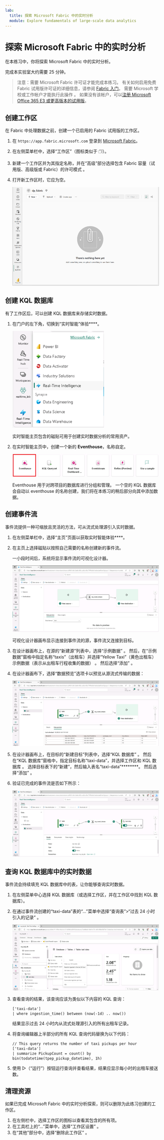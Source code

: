 ```yaml
---
lab:
  title: 探索 Microsoft Fabric 中的实时分析
  module: Explore fundamentals of large-scale data analytics
---
```


# 探索 Microsoft Fabric 中的实时分析

在本练习中，你将探索 Microsoft Fabric 中的实时分析。

完成本实验室大约需要 25 分钟。

> 注意：需要 Microsoft Fabric 许可证才能完成本练习。 有关如何启用免费 Fabric 试用版许可证的详细信息，请参阅 [Fabric 入门](https://learn.microsoft.com/fabric/get-started/fabric-trial)。 需要 Microsoft 学校或工作帐户才能执行此操作 。 如果没有该帐户，可以[注册 Microsoft Office 365 E3 或更高版本的试用版](https://www.microsoft.com/microsoft-365/business/compare-more-office-365-for-business-plans)。

## 创建工作区

在 Fabric 中处理数据之前，创建一个已启用的 Fabric 试用版的工作区。

1. 在 `https://app.fabric.microsoft.com` 登录到 [Microsoft Fabric](https://app.fabric.microsoft.com)。
2. 在左侧菜单栏中，选择“工作区”（图标类似于 &#128455;）。
3. 新建一个工作区并为其指定名称，并在“高级”部分选择包含 Fabric 容量（试用版、高级版或 Fabric）的许可模式  。
4. 打开新工作区时，它应为空。

    ![Power BI 中空工作区的屏幕截图。](./images/new-workspace.png)

## 创建 KQL 数据库

有了工作区后，可以创建 KQL 数据库来存储实时数据。

1. 在门户的左下角，切换到“实时智能”体验****。

    ![体验切换器菜单的屏幕截图。](./images/fabric-real-time.png)

    实时智能主页包含的磁贴可用于创建实时数据分析的常用资产。

2. 在实时智能主页中，创建一个新的 **Eventhouse**，名称自定。

    ![RTA 编辑器的屏幕截图，其中突出显示了“创建 KQL DB”。](./images/create-kql-db.png)

    Eventhouse 用于对跨项目的数据库进行分组和管理。 一个空的 KQL 数据库会自动以 eventhouse 的名称创建，我们将在本练习的稍后部分向其中添加数据。

## 创建事件流

事件流提供一种可缩放且灵活的方法，可从流式处理源引入实时数据。

1. 在左侧菜单栏中，选择“主页”页面以获取实时智能体验****。
1. 在主页上选择磁贴以按照自己需要的名称创建新的事件流。

    一小段时间后，系统将显示事件流的可视化设计器。

    ![事件流设计器的屏幕截图。](./images/eventstream-designer.png)

    可视化设计器画布显示连接到事件流的源，事件流又连接到目标。

1. 在设计器画布上，在源的“新建源”列表中，选择“示例数据” 。 然后，在“示例数据”窗格中指定名称“taxis”（出租车）并选择“Yellow Taxi”（黄色出租车）示例数据（表示从出租车行程收集的数据）  。 然后选择“添加”  。
1. 在设计器画布下，选择“数据预览”选项卡以预览从源流式传输的数据：

    ![事件流数据预览的屏幕截图。](./images/eventstream-preview.png)

1. 在设计器画布上，在目标的“新建目标”列表中，选择“KQL 数据库” 。 然后在“KQL 数据库”窗格中，指定目标名称“taxi-data”，并选择工作区和 KQL 数据库 。 选择目标表下的“新建”，然后输入表名“taxi-data”********。 然后选择“添加”  。
1. 验证已完成的事件流是否如下所示：

    ![已完成的事件流的屏幕截图。](./images/complete-eventstream.png)

## 查询 KQL 数据库中的实时数据

事件流会持续填充 KQL 数据库中的表，让你能够查询实时数据。

1. 在左侧菜单中心选择 KQL 数据库（或选择工作区，并在工作区中找到 KQL 数据库）。
1. 在通过事件流创建的“taxi-data”表的“...”菜单中选择“查询表”>“过去 24 小时引入的记录”  。

    ![KQL 数据库中“查询表”菜单的屏幕截图。](./images/kql-query.png)

1. 查看查询的结果，该查询应该为类似以下内容的 KQL 查询：

    ```kql
    ['taxi-data']
    | where ingestion_time() between (now(-1d) .. now())
    ```

    结果显示过去 24 小时内从流式处理源引入的所有出租车记录。

1. 将查询编辑器上半部分的所有 KQL 查询代码替换为以下代码：

    ```kql
    // This query returns the number of taxi pickups per hour
    ['taxi-data']
    | summarize PickupCount = count() by bin(todatetime(tpep_pickup_datetime), 1h)
    ```

1. 使用 &#9655;（“运行”）按钮运行查询并查看结果，结果应显示每小时的出租车接送数。

## 清理资源

如果已完成 Microsoft Fabric 中的实时分析探索，则可以删除为此练习创建的工作区。

1. 在左侧栏中，选择工作区的图标以查看其包含的所有项。
2. 在工具栏上的“...”菜单中，选择“工作区设置” 。
3. 在“其他”部分中，选择“删除此工作区” 。
